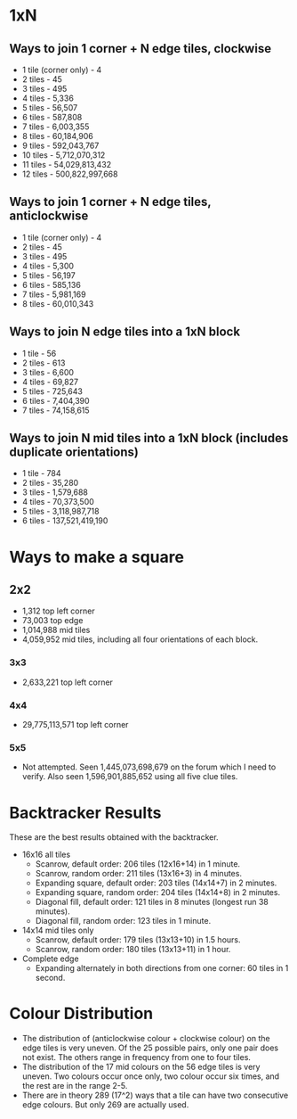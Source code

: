 # 1xN

## Ways to join 1 corner + N edge tiles, clockwise

- 1 tile (corner only) - 4
- 2 tiles - 45
- 3 tiles - 495
- 4 tiles - 5,336
- 5 tiles - 56,507
- 6 tiles - 587,808
- 7 tiles - 6,003,355
- 8 tiles - 60,184,906
- 9 tiles - 592,043,767
- 10 tiles - 5,712,070,312
- 11 tiles - 54,029,813,432
- 12 tiles - 500,822,997,668

## Ways to join 1 corner + N edge tiles, anticlockwise

- 1 tile (corner only) - 4
- 2 tiles - 45
- 3 tiles - 495
- 4 tiles - 5,300
- 5 tiles - 56,197
- 6 tiles - 585,136
- 7 tiles - 5,981,169
- 8 tiles - 60,010,343

## Ways to join N edge tiles into a 1xN block

- 1 tile - 56
- 2 tiles - 613
- 3 tiles - 6,600
- 4 tiles - 69,827
- 5 tiles - 725,643
- 6 tiles - 7,404,390
- 7 tiles - 74,158,615

## Ways to join N mid tiles into a 1xN block (includes duplicate orientations)

- 1 tile - 784
- 2 tiles - 35,280
- 3 tiles - 1,579,688
- 4 tiles - 70,373,500
- 5 tiles - 3,118,987,718
- 6 tiles - 137,521,419,190

# Ways to make a square

## 2x2

- 1,312 top left corner
- 73,003 top edge
- 1,014,988 mid tiles
- 4,059,952 mid tiles, including all four orientations of each block.

### 3x3

- 2,633,221 top left corner

### 4x4

- 29,775,113,571 top left corner

### 5x5

- Not attempted. Seen 1,445,073,698,679 on the forum which I need to verify. Also seen 1,596,901,885,652 using all five clue tiles.

# Backtracker Results

These are the best results obtained with the backtracker.

- 16x16 all tiles
  - Scanrow, default order: 206 tiles (12x16+14) in 1 minute.
  - Scanrow, random order: 211 tiles (13x16+3) in 4 minutes.
  - Expanding square, default order: 203 tiles (14x14+7) in 2 minutes.
  - Expanding square, random order: 204 tiles (14x14+8) in 2 minutes.
  - Diagonal fill, default order: 121 tiles in 8 minutes (longest run 38 minutes).
  - Diagonal fill, random order: 123 tiles in 1 minute.
- 14x14 mid tiles only
  - Scanrow, default order: 179 tiles (13x13+10) in 1.5 hours.
  - Scanrow, random order: 180 tiles (13x13+11) in 1 hour.
- Complete edge
  - Expanding alternately in both directions from one corner: 60 tiles in 1 second.

# Colour Distribution

- The distribution of (anticlockwise colour + clockwise colour) on the edge tiles is very uneven. Of the 25 possible pairs, only one pair does not exist. The others range in frequency from one to four tiles.
- The distribution of the 17 mid colours on the 56 edge tiles is very uneven. Two colours occur once only, two colour occur six times, and the rest are in the range 2-5.
- There are in theory 289 (17^2) ways that a tile can have two consecutive edge colours. But only 269 are actually used.
